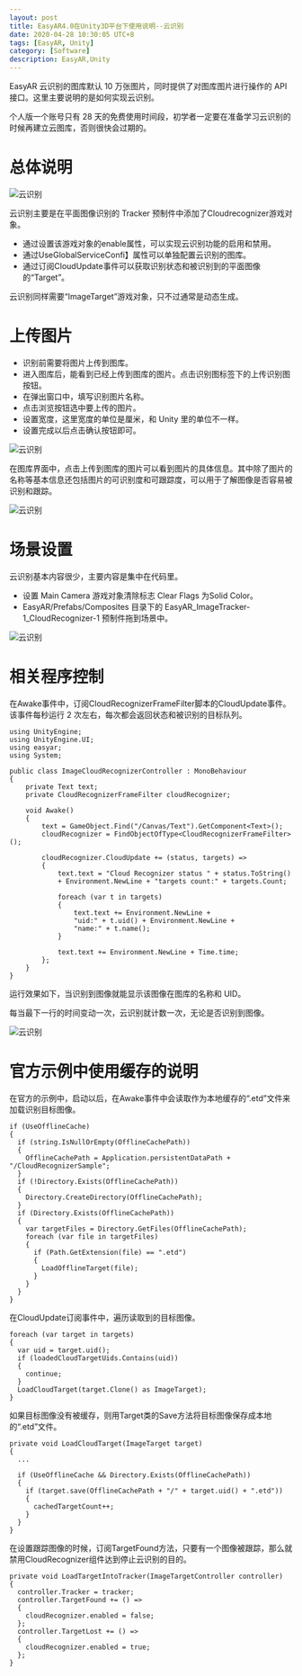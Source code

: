 ```yaml
---
layout: post
title: EasyAR4.0在Unity3D平台下使用说明--云识别
date: 2020-04-28 10:30:05 UTC+8
tags: [EasyAR, Unity]
category: [Software]
description: EasyAR,Unity
---
```


EasyAR 云识别的图库默认 10 万张图片，同时提供了对图库图片进行操作的 API 接口。这里主要说明的是如何实现云识别。

个人版一个账号只有 28 天的免费使用时间段，初学者一定要在准备学习云识别的时候再建立云图库，否则很快会过期的。

<!-- more -->

# 总体说明

![云识别](/images/2002-04-28-CloudRecognize-construct.jpg)

云识别主要是在平面图像识别的 Tracker 预制件中添加了Cloudrecognizer游戏对象。

- 通过设置该游戏对象的enable属性，可以实现云识别功能的启用和禁用。
- 通过UseGlobalServiceConfi】属性可以单独配置云识别的图库。
- 通过订阅CloudUpdate事件可以获取识别状态和被识别到的平面图像的“Target”。

云识别同样需要“ImageTarget”游戏对象，只不过通常是动态生成。

# 上传图片

- 识别前需要将图片上传到图库。
- 进入图库后，能看到已经上传到图库的图片。点击识别图标签下的上传识别图按钮。
- 在弹出窗口中，填写识别图片名称。
- 点击浏览按钮选中要上传的图片。
- 设置宽度，这里宽度的单位是厘米，和 Unity 里的单位不一样。
- 设置完成以后点击确认按钮即可。

![云识别](/images/2002-04-28-CloudRecognize-01.jpg)

在图库界面中，点击上传到图库的图片可以看到图片的具体信息。其中除了图片的名称等基本信息还包括图片的可识别度和可跟踪度，可以用于了解图像是否容易被识别和跟踪。

![云识别](/images/2002-04-28-CloudRecognize-02.jpg)

# 场景设置

云识别基本内容很少，主要内容是集中在代码里。

- 设置 Main Camera 游戏对象清除标志 Clear Flags 为Solid Color。
- EasyAR/Prefabs/Composites 目录下的 EasyAR_ImageTracker-1_CloudRecognizer-1 预制件拖到场景中。

![云识别](/images/2002-04-28-CloudRecognize-03.jpg)

# 相关程序控制

在Awake事件中，订阅CloudRecognizerFrameFilter脚本的CloudUpdate事件。该事件每秒运行 2 次左右，每次都会返回状态和被识别的目标队列。

```
using UnityEngine;
using UnityEngine.UI;
using easyar;
using System;

public class ImageCloudRecognizerController : MonoBehaviour
{
    private Text text;
    private CloudRecognizerFrameFilter cloudRecognizer;

    void Awake()
    {
        text = GameObject.Find("/Canvas/Text").GetComponent<Text>();
        cloudRecognizer = FindObjectOfType<CloudRecognizerFrameFilter>();

        cloudRecognizer.CloudUpdate += (status, targets) =>
        {
            text.text = "Cloud Recognizer status " + status.ToString()
            + Environment.NewLine + "targets count:" + targets.Count;

            foreach (var t in targets)
            {
                text.text += Environment.NewLine +
                "uid:" + t.uid() + Environment.NewLine +
                "name:" + t.name();
            }

            text.text += Environment.NewLine + Time.time;
        };
    }
}
```

运行效果如下，当识别到图像就能显示该图像在图库的名称和 UID。

每当最下一行的时间变动一次，云识别就计数一次，无论是否识别到图像。

![云识别](/images/2002-04-28-CloudRecognize-04.jpg)

# 官方示例中使用缓存的说明

在官方的示例中，启动以后，在Awake事件中会读取作为本地缓存的“.etd”文件来加载识别目标图像。

```
if (UseOfflineCache)
{
  if (string.IsNullOrEmpty(OfflineCachePath))
  {
    OfflineCachePath = Application.persistentDataPath + "/CloudRecognizerSample";
  }
  if (!Directory.Exists(OfflineCachePath))
  {
    Directory.CreateDirectory(OfflineCachePath);
  }
  if (Directory.Exists(OfflineCachePath))
  {
    var targetFiles = Directory.GetFiles(OfflineCachePath);
    foreach (var file in targetFiles)
    {
      if (Path.GetExtension(file) == ".etd")
      {
        LoadOfflineTarget(file);
      }
    }
  }
}
```

在CloudUpdate订阅事件中，遍历读取到的目标图像。

```
foreach (var target in targets)
{
  var uid = target.uid();
  if (loadedCloudTargetUids.Contains(uid))
  {
    continue;
  }
  LoadCloudTarget(target.Clone() as ImageTarget);
}
```

如果目标图像没有被缓存，则用Target类的Save方法将目标图像保存成本地的“.etd”文件。

```
private void LoadCloudTarget(ImageTarget target)
{
  ...

  if (UseOfflineCache && Directory.Exists(OfflineCachePath))
  {
    if (target.save(OfflineCachePath + "/" + target.uid() + ".etd"))
    {
      cachedTargetCount++;
    }
  }
}
```

在设置跟踪图像的时候，订阅TargetFound方法，只要有一个图像被跟踪，那么就禁用CloudRecognizer组件达到停止云识别的目的。

```
private void LoadTargetIntoTracker(ImageTargetController controller)
{
  controller.Tracker = tracker;
  controller.TargetFound += () =>
  {
    cloudRecognizer.enabled = false;
  };
  controller.TargetLost += () =>
  {
    cloudRecognizer.enabled = true;
  };
}
```
